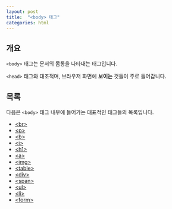 ```yaml
---
layout: post
title:  "<body> 태그"
categories: html
---
```


## 개요
`<body>` 태그는 문서의 몸통을 나타내는 태그입니다.

`<head>` 태그와 대조적며, 브라우저 화면에 **보이는** 것들이 주로 들어갑니다.

## 목록
다음은 `<body>` 태그 내부에 들어가는 대표적인 태그들의 목록입니다.

- [&lt;br&gt;](/html-course/br-태그)
- [&lt;p&gt;](/html-course/p-태그)
- [&lt;b&gt;](/html-course/b-태그)
- [&lt;i&gt;](/html-course/i-태그)
- [&lt;h1&gt;](/html-course/hn-태그)
- [&lt;a&gt;](/html-course/a-태그)
- [&lt;img&gt;](/html-course/p-태그)
- [&lt;table&gt;](/html-course/table-태그)
- [&lt;div&gt;](/html-course/div-태그)
- [&lt;span&gt;](/html-course/span-태그)
- [&lt;ul&gt;](/html-course/li-태그)
- [&lt;li&gt;](/html-course/li-태그)
- [&lt;form&gt;](/html-course/form-태그)
